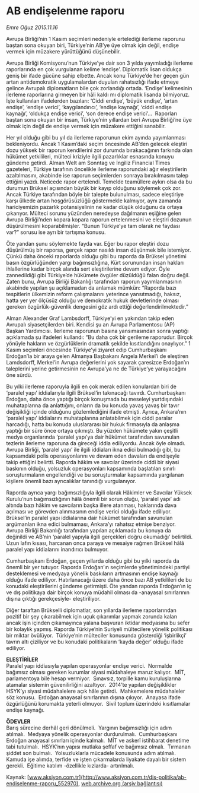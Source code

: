 # AB endişelenme raporu

*Emre Oğuz 2015.11.16*

<div class="pNewsDetailMainContent ctx_content" itemprop="articleBody">
 <p>
  Avrupa Birliği’nin 1 Kasım seçimleri nedeniyle ertelediği ilerleme raporunu baştan sona okuyan biri, Türkiye’nin AB’ye üye olmak için değil, endişe vermek için müzakere yürüttüğünü düşünebilir.
 </p>
 <p>
  Avrupa Birliği Komisyonu’nun Türkiye’ye dair son 3 yılda yayımladığı ilerleme raporlarında en çok vurgulanan kelime ‘endişe’. Diplomatik lisan oldukça geniş bir ifade gücüne sahip elbette. Ancak konu Türkiye’de her geçen gün artan antidemokratik uygulamalardan duyulan rahatsızlığı ifade etmeye gelince Avrupalı diplomatların bile çok zorlandığı ortada. ‘Endişe’ kelimesinin ilerleme raporlarına girmeyen bir hâli kaldı mı diplomatik lisanda bilmiyoruz. İşte kullanılan ifadelerden bazıları: ‘Ciddi endişe’, ‘büyük endişe’, ‘artan endişe’, ‘endişe verici’, ‘kaygılandırıcı’, ‘endişe kaynağı’, ‘ciddi endişe kaynağı’, ‘oldukça endişe verici’, ‘son derece endişe verici’...  Raporları baştan sona okuyan bir insan, Türkiye’nin yıllardan beri Avrupa Birliği’ne üye olmak için değil de endişe vermek için müzakere ettiğini sanabilir.
 </p>
 <p>
  Her yıl olduğu gibi bu yıl da ilerleme raporunun ekim ayında yayımlanması bekleniyordu. Ancak 1 Kasım’daki seçim öncesinde AB’den gelecek eleştiri dozu yüksek bir raporun kendilerini zor durumda bırakacağının farkında olan hükümet yetkilileri, mülteci kriziyle ilgili pazarlıklar esnasında konuyu gündeme getirdi. Alman Welt am Sonntag ve İngiliz Financial Times gazeteleri, Türkiye tarafının öncelikle ilerleme raporundaki ağır eleştirilerin azaltılmasını, akabinde ise raporun seçimlerden sonraya bırakılmasını talep ettiğini yazdı. Neticede rapor ertelendi. Temelde teamüllere aykırı olsa da bu durumun Brüksel açısından büyük bir kayıp olduğunu söylemek çok zor. Ancak Türkiye tarafından böyle bir talepte bulunulması, sadece eleştiriye karşı ülkede artan hoşgörüsüzlüğü göstermekle kalmıyor, aynı zamanda hariciyemizin pazarlık potansiyelinin ne kadar düşük olduğunu da ortaya çıkarıyor. Mülteci sorunu yüzünden neredeyse dağılmanın eşiğine gelen Avrupa Birliği’nden kopara kopara raporun ertelenmesini ve eleştiri dozunun düşürülmesini koparabilmişler. “Bunun Türkiye’ye tam olarak ne faydası var?” sorusu ise ayrı bir tartışma konusu.
 </p>
 <p>
  Öte yandan şunu söylemekte fayda var. Eğer bu rapor eleştiri dozu düşürülmüş bir raporsa, gerçek rapor nasıldı insan düşünmek bile istemiyor. Çünkü daha önceki raporlarda olduğu gibi bu raporda da Brüksel yönetimi basın özgürlüğünden yargı bağımsızlığına, Kürt sorunundan insan hakları ihlallerine kadar birçok alanda sert eleştirilerine devam ediyor. Öyle zannedildiği gibi Türkiye’de hükümete övgüler düzüldüğü falan doğru değil. Zaten bunu, Avrupa Birliği Bakanlığı tarafından raporun yayımlanmasının akabinde yapılan şu açıklamadan da anlamak mümkün: “Raporda bazı tespitlerin ülkemizin reform çalışmalarını yeterince yansıtmadığı, haksız, hatta yer yer ölçüsüz olduğu ve demokratik hukuk devletlerinde olması gereken özgürlük-güvenlik dengesini göz ardı ettiği değerlendirilmektedir.”
 </p>
 <p>
  Alman Alexander Graf Lambsdorff, Türkiye’yi en yakından takip eden Avrupalı siyasetçilerden biri. Kendisi şu an Avrupa Parlamentosu (AP) Başkan Yardımcısı. İlerleme raporunun basına yansımasından sonra yaptığı açıklamada şu ifadeleri kullandı: “Bu daha çok bir gerileme raporudur. Birçok yönüyle hakların ve özgürlüklerin dramatik şekilde kısıtlandığını onaylıyor.” 1 Kasım seçimleri öncesinde Türkiye’yi ziyaret edip Cumhurbaşkanı Erdoğan’la bir araya gelen Almanya Başbakanı Angela Merkel’i de eleştiren Lamdsdorff, Merkel’in Avrupa değerlerini yok sayarak çaresizce Erdoğan’ın taleplerini yerine getirmesinin ne Avrupa’ya ne de Türkiye’ye yarayacağını öne sürdü.
 </p>
 <p>
  Bu yılki ilerleme raporuyla ilgili en çok merak edilen konulardan biri de ‘paralel yapı’ iddialarıyla ilgili Brüksel’in takınacağı tavırdı. Cumhurbaşkanı Erdoğan, daha önce yaptığı birçok konuşmada bu meseleyi yurtdışındaki muhataplarına da anlattığını, onların da bu konuda yavaş yavaş bir tavır değişikliği içinde olduğunu gözlemlediğini ifade etmişti. Ayrıca, Ankara’nın  ‘paralel yapı’ iddialarını muhataplarına anlatabilmek için ciddi paralar harcadığı, hatta bu konuda uluslararası bir hukuk firmasıyla da anlaşma yaptığı bir süre önce ortaya çıkmıştı. Bu yüzden hükümete yakın çeşitli medya organlarında ‘paralel yapı’ya dair hükümet tarafından savunulan tezlerin ilerleme raporuna da gireceği iddia ediliyordu. Ancak öyle olmadı. Avrupa Birliği, ‘paralel yapı’ ile ilgili iddiaları ikna edici bulmadığı gibi, bu kapsamdaki polis operasyonlarını ve devam eden davaları da endişeyle takip ettiğini belirtti. Raporda hâkim ve savcılar üzerinde ciddi bir siyasi baskının olduğu, yolsuzluk operasyonları kapsamında başlatılan sınırlı soruşturmaların engellendiği ve bu soruşturmalar kapsamında yargılanan kişilere önemli bazı ayrıcalıklar tanındığı vurgulanıyor.
 </p>
 <p>
  Raporda ayrıca yargı bağımsızlığıyla ilgili olarak Hâkimler ve Savcılar Yüksek Kurulu’nun bağımsızlığının hâlâ önemli bir sorun oluğu, ‘paralel yapı’ adı altında bazı hâkim ve savcıların başka illere atanması, haklarında dava açılması ve görevden alınmasının endişe verici olduğu ifade ediliyor. Brüksel’in paralel yapı iddialarına dair hükümet tarafından savunulan argümanları ikna edici bulmaması, Ankara’yı rahatsız etmişe benziyor. Avrupa Birliği Bakanlığı tarafından yapılan açıklamada bu konuya da değinildi ve AB’nin ‘paralel yapıyla ilgili gerçekleri doğru okumadığı’ belirtildi. Uzun lafın kısası, harcanan onca paraya ve mesaiye rağmen Brüksel hâlâ paralel yapı iddialarını inandırıcı bulmuyor.
 </p>
 <p>
  Cumhurbaşkanı Erdoğan, geçen yıllarda olduğu gibi bu yılki raporda da önemli bir yer tutuyor. Raporda Erdoğan’ın seçimlerde yönetimindeki partiyi desteklemesi ve medyaya yönelik baskıların artmasının endişe kaynağı olduğu ifade ediliyor. Hatırlanacağı üzere daha önce bazı AB yetkilileri de bu konudaki eleştirilerini gündeme getirmişti. Öte yandan raporda Erdoğan’ın iç ve dış politikaya dair birçok konuya müdahil olması da -anayasal sınırlarının dışına çıktığı gerekçesiyle- eleştiriliyor.
 </p>
 <p>
  Diğer taraftan Brükselli diplomatlar, son yıllarda ilerleme raporlarından pozitif bir şey çıkarabilmek için uçuk çıkarımlar yapmak zorunda kalan ancak işin içinden çıkamayınca yalana başvuran iktidar medyasına bu sefer bir kolaylık yapmış. Raporda Türkiye’nin Suriyeli mültecilere yönelik politikası bir miktar övülüyor.  Türkiye’nin mülteciler konusunda gösterdiği ‘işbirlikçi’ tavrın altı çiziliyor ve bu konudaki politikaların ‘kayda değer’ olduğu ifade ediliyor.
 </p>
 <p>
  <strong>
   ELEŞTİRİLER
  </strong>
  <br>
   Paralel yapı iddiasıyla yapılan operasyonlar endişe verici.  Normalde bağımsız olması gereken kurumlar siyasi müdahaleye maruz kalıyor.  MİT, parlamentoya bile hesap vermiyor.  Sınavsız, torpille kamu kuruluşlarına atamalar sistemin güvenilirliğini azaltıyor.  2014’te yapılan değişiklikler HSYK’yı siyasi müdahalelere açık hâle getirdi.  Mahkemelere müdahaleler söz konusu.  Erdoğan anayasal sınırlarının dışına çıkıyor.  Anayasa ifade özgürlüğünü korumakta yeterli olmuyor.  Sivil toplum üzerindeki kısıtlamalar endişe kaynağı.
  </br>
 </p>
 <p>
  <strong>
   ÖDEVLER
  </strong>
  <br>
   Barış sürecine derhâl geri dönülmeli.  Yargının bağımsızlığı için adım atılmalı.  Medyaya yönelik operasyonlar durdurulmalı.  Cumhurbaşkanı Erdoğan anayasal sınırları içinde kalmalı.  MİT ve askerî istihbarat denetime tabi tutulmalı.  HSYK’nın yapısı mutlaka şeffaf ve bağımsız olmalı.  Tırmanan şiddet son bulmalı.  Yolsuzluklarla mücadele konusunda adım atılmalı.  Kamuda işe alımda, terfide ve işten çıkarmalarda liyakate dayalı bir sistem gerekli.  Eğitime katılım -özellikle kızlarda- artırılmalı.
  </br>
 </p>
</div>


Kaynak: [www.aksiyon.com.tr](http://www.aksiyon.com.tr/dis-politika/ab-endiselenme-raporu_552970), [web.archive.org (arşiv bağlantısı)](http://web.archive.org/web/20151118143602/http://www.aksiyon.com.tr/dis-politika/ab-endiselenme-raporu_552970)
